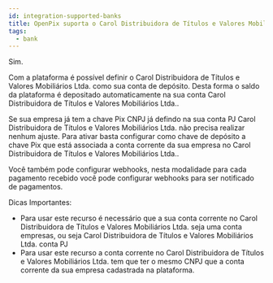 ```yaml
---
id: integration-supported-banks
title: OpenPix suporta o Carol Distribuidora de Títulos e Valores Mobiliários Ltda. ?
tags:
  - bank
---
```


Sim.

Com a plataforma é possível definir o Carol Distribuidora de Títulos e Valores Mobiliários Ltda. como sua conta de depósito. Desta forma o saldo da plataforma é depositado automaticamente na sua conta Carol Distribuidora de Títulos e Valores Mobiliários Ltda..

Se sua empresa já tem a chave Pix CNPJ já defindo na sua conta PJ Carol Distribuidora de Títulos e Valores Mobiliários Ltda. não precisa realizar nenhum ajuste. Para ativar basta configurar como chave de depósito a chave Pix que está associada a conta corrente da sua empresa no Carol Distribuidora de Títulos e Valores Mobiliários Ltda..

Você também pode configurar webhooks, nesta modalidade para cada pagamento recebido você pode configurar webhooks para ser notificado de pagamentos.

Dicas Importantes:

- Para usar este recurso é necessário que a sua conta corrente no Carol Distribuidora de Títulos e Valores Mobiliários Ltda. seja uma conta empresas, ou seja Carol Distribuidora de Títulos e Valores Mobiliários Ltda. conta PJ
- Para usar este recurso a conta corrente no Carol Distribuidora de Títulos e Valores Mobiliários Ltda. tem que ter o mesmo CNPJ que a conta corrente da sua empresa cadastrada na plataforma.
